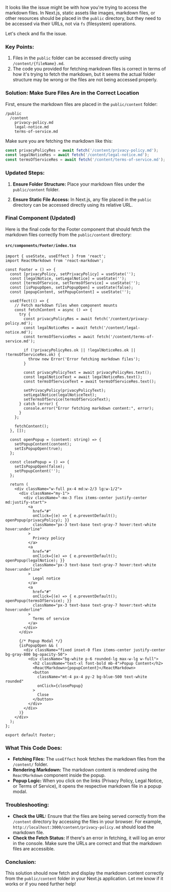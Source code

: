 It looks like the issue might be with how you're trying to access the markdown files. In Next.js, static assets like images, markdown files, or other resources should be placed in the `public` directory, but they need to be accessed via their URLs, not via `fs` (filesystem) operations. 

Let's check and fix the issue.

### Key Points:
1. Files in the `public` folder can be accessed directly using `/content/{fileName}.md`.
2. The code you provided for fetching markdown files is correct in terms of how it's trying to fetch the markdown, but it seems the actual folder structure may be wrong or the files are not being accessed properly.

### Solution: Make Sure Files Are in the Correct Location

First, ensure the markdown files are placed in the `public/content` folder:

```
/public
  /content
    privacy-policy.md
    legal-notice.md
    terms-of-service.md
```

Make sure you are fetching the markdown like this:

```ts
const privacyPolicyRes = await fetch('/content/privacy-policy.md');
const legalNoticeRes = await fetch('/content/legal-notice.md');
const termsOfServiceRes = await fetch('/content/terms-of-service.md');
```

### Updated Steps:
1. **Ensure Folder Structure:** Place your markdown files under the `public/content` folder.
   
2. **Ensure Static File Access:** In Next.js, any file placed in the `public` directory can be accessed directly using its relative URL.

### Final Component (Updated)

Here is the final code for the Footer component that should fetch the markdown files correctly from the `public/content` directory:

#### `src/components/Footer/index.tsx`
```tsx
import { useState, useEffect } from 'react';
import ReactMarkdown from 'react-markdown';

const Footer = () => {
  const [privacyPolicy, setPrivacyPolicy] = useState('');
  const [legalNotice, setLegalNotice] = useState('');
  const [termsOfService, setTermsOfService] = useState('');
  const [isPopupOpen, setIsPopupOpen] = useState(false);
  const [popupContent, setPopupContent] = useState('');

  useEffect(() => {
    // Fetch markdown files when component mounts
    const fetchContent = async () => {
      try {
        const privacyPolicyRes = await fetch('/content/privacy-policy.md');
        const legalNoticeRes = await fetch('/content/legal-notice.md');
        const termsOfServiceRes = await fetch('/content/terms-of-service.md');
        
        if (!privacyPolicyRes.ok || !legalNoticeRes.ok || !termsOfServiceRes.ok) {
          throw new Error('Error fetching markdown files');
        }

        const privacyPolicyText = await privacyPolicyRes.text();
        const legalNoticeText = await legalNoticeRes.text();
        const termsOfServiceText = await termsOfServiceRes.text();

        setPrivacyPolicy(privacyPolicyText);
        setLegalNotice(legalNoticeText);
        setTermsOfService(termsOfServiceText);
      } catch (error) {
        console.error("Error fetching markdown content:", error);
      }
    };

    fetchContent();
  }, []);

  const openPopup = (content: string) => {
    setPopupContent(content);
    setIsPopupOpen(true);
  };

  const closePopup = () => {
    setIsPopupOpen(false);
    setPopupContent('');
  };

  return (
    <div className="w-full px-4 md:w-2/3 lg:w-1/2">
      <div className="my-1">
        <div className="-mx-3 flex items-center justify-center md:justify-start">
          <a
            href="#"
            onClick={(e) => { e.preventDefault(); openPopup(privacyPolicy); }}
            className="px-3 text-base text-gray-7 hover:text-white hover:underline"
          >
            Privacy policy
          </a>
          <a
            href="#"
            onClick={(e) => { e.preventDefault(); openPopup(legalNotice); }}
            className="px-3 text-base text-gray-7 hover:text-white hover:underline"
          >
            Legal notice
          </a>
          <a
            href="#"
            onClick={(e) => { e.preventDefault(); openPopup(termsOfService); }}
            className="px-3 text-base text-gray-7 hover:text-white hover:underline"
          >
            Terms of service
          </a>
        </div>
      </div>

      {/* Popup Modal */}
      {isPopupOpen && (
        <div className="fixed inset-0 flex items-center justify-center bg-gray-800 bg-opacity-50">
          <div className="bg-white p-6 rounded-lg max-w-lg w-full">
            <h2 className="text-xl font-bold mb-4">Popup Content</h2>
            <ReactMarkdown>{popupContent}</ReactMarkdown>
            <button
              className="mt-4 px-4 py-2 bg-blue-500 text-white rounded"
              onClick={closePopup}
            >
              Close
            </button>
          </div>
        </div>
      )}
    </div>
  );
};

export default Footer;
```

### What This Code Does:
- **Fetching Files:** The `useEffect` hook fetches the markdown files from the `/content/` folder.
- **Rendering Markdown:** The markdown content is rendered using the `ReactMarkdown` component inside the popup.
- **Popup Logic:** When you click on the links (Privacy Policy, Legal Notice, or Terms of Service), it opens the respective markdown file in a popup modal.

### Troubleshooting:
- **Check the URL:** Ensure that the files are being served correctly from the `/content` directory by accessing the files in your browser. For example, `http://localhost:3000/content/privacy-policy.md` should load the markdown file.
- **Check the Fetch Status:** If there's an error in fetching, it will log an error in the console. Make sure the URLs are correct and that the markdown files are accessible.

### Conclusion:
This solution should now fetch and display the markdown content correctly from the `public/content` folder in your Next.js application. Let me know if it works or if you need further help!